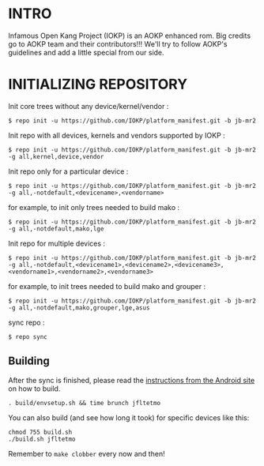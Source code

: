 INTRO
=====

Infamous Open Kang Project (IOKP) is an AOKP enhanced rom.
Big credits go to AOKP team and their contributors!!!
We'll try to follow AOKP's guidelines and add a little special from our side.


INITIALIZING REPOSITORY
=======================

Init core trees without any device/kernel/vendor :

    $ repo init -u https://github.com/IOKP/platform_manifest.git -b jb-mr2

Init repo with all devices, kernels and vendors supported by IOKP :

    $ repo init -u https://github.com/IOKP/platform_manifest.git -b jb-mr2 -g all,kernel,device,vendor

Init repo only for a particular device :

    $ repo init -u https://github.com/IOKP/platform_manifest.git -b jb-mr2 -g all,-notdefault,<devicename>,<vendorname>

for example, to init only trees needed to build mako :

    $ repo init -u https://github.com/IOKP/platform_manifest.git -b jb-mr2 -g all,-notdefault,mako,lge

Init repo for multiple devices :

    $ repo init -u https://github.com/IOKP/platform_manifest.git -b jb-mr2 -g all,-notdefault,<devicename1>,<devicename2>,<devicename3>,<vendorname1>,<vendorname2>,<vendorname3>

for example, to init trees needed to build mako and grouper :

    $ repo init -u https://github.com/IOKP/platform_manifest.git -b jb-mr2 -g all,-notdefault,mako,grouper,lge,asus


sync repo :

    $ repo sync
    
    
Building
--------

After the sync is finished, please read the [instructions from the Android site](http://s.android.com/source/building.html) on how to build.

    . build/envsetup.sh && time brunch jfltetmo


You can also build (and see how long it took) for specific devices like this:
    
    chmod 755 build.sh
    ./build.sh jfltetmo

Remember to `make clobber` every now and then!

